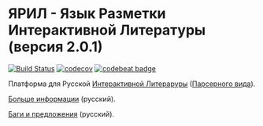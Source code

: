 # ЯРИЛ - Язык Разметки Интерактивной Литературы (версия 2.0.1)

[![Build Status](https://travis-ci.org/Madzi/ifml2.svg?branch=master)](https://travis-ci.org/Madzi/ifml2)
[![codecov](https://codecov.io/gh/Madzi/ifml2/branch/master/graph/badge.svg)](https://codecov.io/gh/Madzi/ifml2)
[![codebeat badge](https://codebeat.co/badges/8e1b3c25-9d41-4497-a077-c6c32c9031d5)](https://codebeat.co/projects/github-com-madzi-ifml2-master)


Платформа для Русской [Интерактивной Литераруры](http://ifwiki.org/index.php/Interactive_fiction) ([Парсерного вида](http://ifwiki.org/index.php/Parser)).

[Больше информации](http://forum.ifiction.ru/viewtopic.php?id=1765) (русский).

[Баги и предложения](http://ifml2.myjetbrains.com) (русский).

